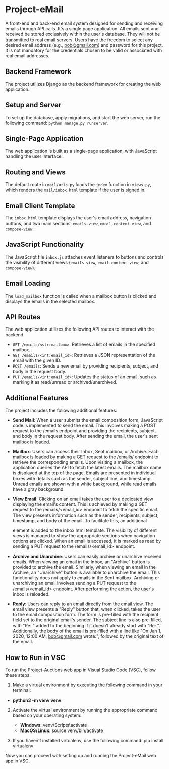 # Project-eMail

A front-end and back-end email system designed for sending and receiving emails through API calls. It's a single page application. All emails sent and received be stored exclusively within the user's database. They will not be transmitted to real email servers. Users have the freedom to select any desired email address (e.g., bob@gmail.com) and password for this project. It is not mandatory for the credentials chosen to be valid or associated with real email addresses.

## Backend Framework

The project utilizes Django as the backend framework for creating the web application.

## Setup and Server

To set up the database, apply migrations, and start the web server, run the following command: `python manage.py runserver`.

## Single-Page Application

The web application is built as a single-page application, with JavaScript handling the user interface.

## Routing and Views

The default route in `mail/urls.py` loads the `index` function in `views.py`, which renders the `mail/inbox.html` template if the user is signed in.

## Email Client Template

The `inbox.html` template displays the user's email address, navigation buttons, and two main sections: `emails-view`, `email-content-view`, and `compose-view`.

## JavaScript Functionality

 The JavaScript file `inbox.js` attaches event listeners to buttons and controls the visibility of different views (`emails-view`, `email-content-view`, and `compose-view`).

## Email Loading

The `load_mailbox` function is called when a mailbox button is clicked and displays the emails in the selected mailbox.

## API Routes

The web application utilizes the following API routes to interact with the backend:

- `GET /emails/<str:mailbox>`: Retrieves a list of emails in the specified mailbox.
- `GET /emails/<int:email_id>`: Retrieves a JSON representation of the email with the given ID.
- `POST /emails`: Sends a new email by providing recipients, subject, and body in the request body.
- `PUT /emails/<int:email_id>`: Updates the status of an email, such as marking it as read/unread or archived/unarchived.

## Additional Features

The project includes the following additional features:

- **Send Mail**: When a user submits the email composition form, JavaScript code is implemented to send the email. This involves making a POST request to the /emails endpoint and providing the recipients, subject, and body in the request body. After sending the email, the user's sent mailbox is loaded.

- **Mailbox**:  Users can access their Inbox, Sent mailbox, or Archive. Each mailbox is loaded by making a GET request to the /emails/<mailbox> endpoint to retrieve the corresponding emails. Upon visiting a mailbox, the application queries the API to fetch the latest emails. The mailbox name is displayed at the top of the page. Emails are presented in individual boxes with details such as the sender, subject line, and timestamp. Unread emails are shown with a white background, while read emails have a gray background.

- **View Email**: Clicking on an email takes the user to a dedicated view displaying the email's content. This is achieved by making a GET request to the /emails/<email_id> endpoint to fetch the specific email. The view presents information such as the sender, recipients, subject, timestamp, and body of the email. To facilitate this, an additional <div> element is added to the inbox.html template. The visibility of different views is managed to show the appropriate sections when navigation options are clicked. When an email is accessed, it is marked as read by sending a PUT request to the /emails/<email_id> endpoint.

- **Archive and Unarchive**: Users can easily archive or unarchive received emails. When viewing an email in the Inbox, an "Archive" button is provided to archive the email. Similarly, when viewing an email in the Archive, an "Unarchive" button is available to unarchive the email. This functionality does not apply to emails in the Sent mailbox. Archiving or unarchiving an email involves sending a PUT request to the /emails/<email_id> endpoint. After performing the action, the user's inbox is reloaded.

- **Reply**: Users can reply to an email directly from the email view. The email view presents a "Reply" button that, when clicked, takes the user to the email composition form. The form is pre-filled with the recipient field set to the original email's sender. The subject line is also pre-filled, with "Re: " added to the beginning if it doesn't already start with "Re: ". Additionally, the body of the email is pre-filled with a line like "On Jan 1, 2020, 12:00 AM, bob@gmail.com wrote:", followed by the original text of the email.

## How to Run in VSC
To run the Project-Auctions web app in Visual Studio Code (VSC), follow these steps:

1. Make a virtual environment by executing the following command in your terminal:
  - **python3 -m venv venv**

2. Activate the virtual environment by running the appropriate command based on your operating system:
   - **Windows**:
      venv\Scripts\activate
   - **MacOS/Linux**:
      source venv/bin/activate
      
3. If you haven't installed virtualenv, use the following command:
  pip install virtualenv
  
  
Now you can proceed with setting up and running the Project-eMail web app in VSC.
